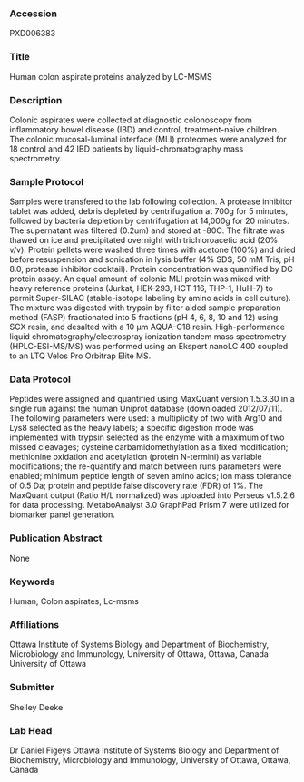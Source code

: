 ### Accession
PXD006383

### Title
Human colon aspirate proteins analyzed by LC-MSMS

### Description
Colonic aspirates were collected at diagnostic colonoscopy from inflammatory bowel disease (IBD) and control, treatment-naive children.  The colonic mucosal-luminal interface (MLI) proteomes were analyzed for 18 control and 42 IBD patients by liquid-chromatography mass spectrometry.

### Sample Protocol
Samples were transfered to the lab following collection. A protease inhibitor tablet was added, debris depleted by centrifugation at 700g for 5 minutes, followed by bacteria depletion by centrifugation at 14,000g for 20 minutes. The supernatant was filtered (0.2um) and stored at -80C. The filtrate was thawed on ice and precipitated overnight with trichloroacetic acid (20% v/v). Protein pellets were washed three times with acetone (100%) and dried before resuspension and sonication in lysis buffer (4% SDS, 50 mM Tris, pH 8.0, protease inhibitor cocktail). Protein concentration was quantified by DC protein assay.  An equal amount of colonic MLI protein was mixed with heavy reference proteins (Jurkat, HEK-293, HCT 116, THP-1, HuH-7) to permit Super-SILAC (stable-isotope labeling by amino acids in cell culture). The mixture was digested with trypsin by filter aided sample preparation method (FASP) fractionated into 5 fractions (pH 4, 6, 8, 10 and 12) using SCX resin, and desalted with a 10 µm AQUA-C18 resin. High-performance liquid chromatography/electrospray ionization tandem mass spectrometry (HPLC-ESI-MS/MS) was performed using an Ekspert nanoLC 400 coupled to an LTQ Velos Pro Orbitrap Elite MS.

### Data Protocol
Peptides were assigned and quantified using MaxQuant version 1.5.3.30  in a single run against the human Uniprot database (downloaded 2012/07/11). The following parameters were used: a multiplicity of two with Arg10 and Lys8 selected as the heavy labels; a specific digestion mode was implemented with trypsin selected as the enzyme with a maximum of two missed cleavages;  cysteine carbamidomethylation as a fixed modification; methionine oxidation and acetylation (protein N-termini) as variable modifications; the re-quantify and match between runs parameters were enabled; minimum peptide length of seven amino acids; ion mass tolerance of 0.5 Da; protein and peptide false discovery rate (FDR) of 1%.  The MaxQuant output (Ratio H/L normalized) was uploaded into Perseus v1.5.2.6 for data processing. MetaboAnalyst 3.0 GraphPad Prism 7 were utilized for biomarker panel generation.

### Publication Abstract
None

### Keywords
Human, Colon aspirates, Lc-msms

### Affiliations
Ottawa Institute of Systems Biology and Department of Biochemistry, Microbiology and Immunology, University of Ottawa, Ottawa, Canada
University of Ottawa

### Submitter
Shelley Deeke

### Lab Head
Dr Daniel Figeys
Ottawa Institute of Systems Biology and Department of Biochemistry, Microbiology and Immunology, University of Ottawa, Ottawa, Canada



